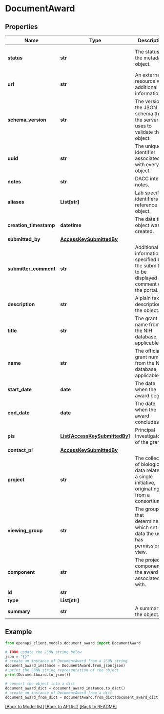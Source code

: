 # DocumentAward


## Properties

Name | Type | Description | Notes
------------ | ------------- | ------------- | -------------
**status** | **str** | The status of the metadata object. | [optional] [default to 'current']
**url** | **str** | An external resource with additional information. | [optional] 
**schema_version** | **str** | The version of the JSON schema that the server uses to validate the object. | [optional] [default to '5']
**uuid** | **str** | The unique identifier associated with every object. | [optional] 
**notes** | **str** | DACC internal notes. | [optional] 
**aliases** | **List[str]** | Lab specific identifiers to reference an object. | [optional] 
**creation_timestamp** | **datetime** | The date the object was created. | [optional] 
**submitted_by** | [**AccessKeySubmittedBy**](AccessKeySubmittedBy.md) |  | [optional] 
**submitter_comment** | **str** | Additional information specified by the submitter to be displayed as a comment on the portal. | [optional] 
**description** | **str** | A plain text description of the object. | [optional] 
**title** | **str** | The grant name from the NIH database, if applicable. | 
**name** | **str** | The official grant number from the NIH database, if applicable | 
**start_date** | **date** | The date when the award begins. | [optional] 
**end_date** | **date** | The date when the award concludes. | [optional] 
**pis** | [**List[AccessKeySubmittedBy]**](AccessKeySubmittedBy.md) | Principal Investigator(s) of the grant. | [optional] 
**contact_pi** | [**AccessKeySubmittedBy**](AccessKeySubmittedBy.md) |  | [optional] 
**project** | **str** | The collection of biological data related to a single initiative, originating from a consortium. | 
**viewing_group** | **str** | The group that determines which set of data the user has permission to view. | [optional] 
**component** | **str** | The project component the award is associated with. | [optional] 
**id** | **str** |  | [optional] 
**type** | **List[str]** |  | [optional] 
**summary** | **str** | A summary of the object. | [optional] 

## Example

```python
from openapi_client.models.document_award import DocumentAward

# TODO update the JSON string below
json = "{}"
# create an instance of DocumentAward from a JSON string
document_award_instance = DocumentAward.from_json(json)
# print the JSON string representation of the object
print(DocumentAward.to_json())

# convert the object into a dict
document_award_dict = document_award_instance.to_dict()
# create an instance of DocumentAward from a dict
document_award_from_dict = DocumentAward.from_dict(document_award_dict)
```
[[Back to Model list]](../README.md#documentation-for-models) [[Back to API list]](../README.md#documentation-for-api-endpoints) [[Back to README]](../README.md)



